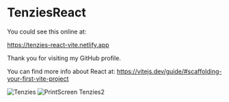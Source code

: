 # TenziesReact
You could see this online at:

https://tenzies-react-vite.netlify.app

Thank you for visiting my GitHub profile.



You can find more info about React at:
https://vitejs.dev/guide/#scaffolding-your-first-vite-project


![Tenzies](https://user-images.githubusercontent.com/91092822/203847993-f51eec1c-ec5f-4b11-84c2-fc9e9973954d.PNG)
![PrintScreen Tenzies2](https://user-images.githubusercontent.com/91092822/203847979-e5275f87-5058-45c9-a42c-e2b087f18191.PNG)
